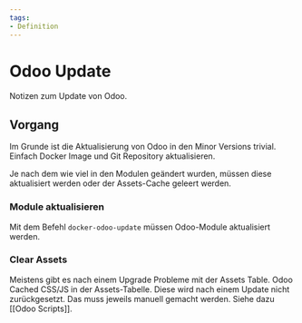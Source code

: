 ```yaml
---
tags:
- Definition
---
```

# Odoo Update

Notizen zum Update von Odoo.
## Vorgang

Im Grunde ist die Aktualisierung von Odoo in den Minor Versions trivial. Einfach Docker Image und Git Repository aktualisieren.

Je nach dem wie viel in den Modulen geändert wurden, müssen diese aktualisiert werden oder der Assets-Cache geleert werden.

### Module aktualisieren

Mit dem Befehl `docker-odoo-update` müssen Odoo-Module aktualisiert werden.

### Clear Assets

Meistens gibt es nach einem Upgrade Probleme mit der Assets Table. Odoo Cached CSS/JS in der Assets-Tabelle. Diese wird nach einem Update nicht zurückgesetzt. Das muss jeweils manuell gemacht werden. Siehe dazu [[Odoo Scripts]].
